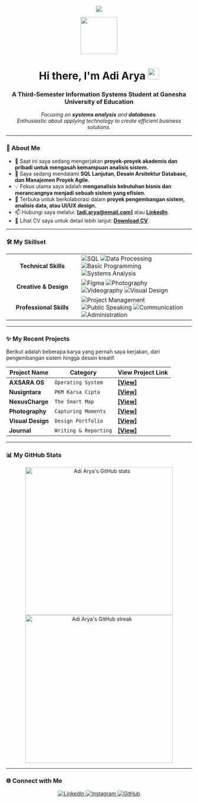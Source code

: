 <p align="center">
  <a href="https://github.com/anuraghazra/github-readme-stats">
    <img src="https://github-readme-stats.vercel.app/api/wakatime?username=adiaryaz&layout=compact&theme=tokyonight" />
  </a>
</p>

<div id="header" align="center">
  <img src="https://media.giphy.com/media/M9gbBd9hFsx5bWgo1g/giphy.gif" width="100"/>
  <h1>
    Hi there, I'm Adi Arya
    <img src="https://media.giphy.com/media/hvRJCLFzcasrR4ia7z/giphy.gif" width="30px"/>
  </h1>
  <h3>A Third-Semester Information Systems Student at Ganesha University of Education</h3>
</div>

<p align="center">
  <em>
    Focusing on <strong>systems analysis</strong> and <strong>databases</strong>. 
    <br>
    Enthusiastic about applying technology to create efficient business solutions.
  </em>
</p>

---

### 🚀 About Me

- 🔭 Saat ini saya sedang mengerjakan **proyek-proyek akademis dan pribadi untuk mengasah kemampuan analisis sistem.**
- 🌱 Saya sedang mendalami **SQL Lanjutan, Desain Arsitektur Database, dan Manajemen Proyek Agile.**
- 💡 Fokus utama saya adalah **menganalisis kebutuhan bisnis dan merancangnya menjadi sebuah sistem yang efisien.**
- 🤝 Terbuka untuk berkolaborasi dalam **proyek pengembangan sistem, analisis data, atau UI/UX design.**
- 📫 Hubungi saya melalui: **[adi.arya@email.com]** atau <a href="https://www.linkedin.com/in/adiaryaz/">**LinkedIn**</a>.
- 📄 Lihat CV saya untuk detail lebih lanjut: <a href="https://drive.google.com/uc?export=download&id=1n0Uc32jf1dcXhEq11T81LPnQt_6dJOZY">**Download CV**</a>.

---

### 🛠️ My Skillset

<table>
  <tr>
    <td align="center" width="180">
      <strong>Technical Skills</strong>
    </td>
    <td>
      <img src="https://img.shields.io/badge/SQL-025E8C?style=for-the-badge&logo=mysql&logoColor=white" alt="SQL"/>
      <img src="https://img.shields.io/badge/Data%20Processing-blue?style=for-the-badge" alt="Data Processing"/>
      <img src="https://img.shields.io/badge/Basic%20Programming-orange?style=for-the-badge" alt="Basic Programming"/>
      <img src="https://img.shields.io/badge/Systems%20Analysis-red?style=for-the-badge" alt="Systems Analysis"/>
    </td>
  </tr>
  <tr>
    <td align="center">
      <strong>Creative & Design</strong>
    </td>
    <td>
      <img src="https://img.shields.io/badge/Figma-F24E1E?style=for-the-badge&logo=figma&logoColor=white" alt="Figma"/>
      <img src="https://img.shields.io/badge/Photography-000000?style=for-the-badge&logo=instagram&logoColor=white" alt="Photography"/>
      <img src="https://img.shields.io/badge/Videography-FF0000?style=for-the-badge&logo=youtube&logoColor=white" alt="Videography"/>
      <img src="https://img.shields.io/badge/Visual%20Design-purple?style=for-the-badge" alt="Visual Design"/>
    </td>
  </tr>
  <tr>
    <td align="center">
      <strong>Professional Skills</strong>
    </td>
    <td>
      <img src="https://img.shields.io/badge/Project%20Management-4285F4?style=for-the-badge" alt="Project Management"/>
      <img src="https://img.shields.io/badge/Public%20Speaking-FF69B4?style=for-the-badge" alt="Public Speaking"/>
      <img src="https://img.shields.io/badge/Communication-green?style=for-the-badge" alt="Communication"/>
      <img src="https://img.shields.io/badge/Administration-708090?style=for-the-badge" alt="Administration"/>
    </td>
  </tr>
</table>

---

### ✨ My Recent Projects

Berikut adalah beberapa karya yang pernah saya kerjakan, dari pengembangan sistem hingga desain kreatif.

| Project Name         | Category              | View Project Link                                                                                                 |
| -------------------- | --------------------- | ----------------------------------------------------------------------------------------------------------------- |
| **AXSARA OS** | `Operating System`    | <a href="https://drive.google.com/drive/folders/1UJkeqtQK6sHDuOwgNdoflkJj5iolZk8c?usp=drive_link">**[View]**</a> |
| **Nusigntara** | `PKM Karsa Cipta`     | <a href="https://drive.google.com/drive/folders/1VdtqikApADa_qKzKik9lPnbtDMa4hM4k?usp=drive_link">**[View]**</a> |
| **NexusCharge** | `The Smart Map`       | <a href="https://drive.google.com/file/d/1jalTMDP_eZn2oVz8O1v2T5dTV_1YGAQC/view?usp=drive_link">**[View]**</a>     |
| **Photography** | `Capturing Moments`   | <a href="https://drive.google.com/drive/folders/1x9kHZ_FwdD0XTUMlZpKElNZ5dew0ep45?usp=drive_link">**[View]**</a> |
| **Visual Design** | `Design Portfolio`    | <a href="https://drive.google.com/drive/folders/1Q9xMIBbk3oAERZVBYnFJC7ylSlWJIgVd?usp=drive_link">**[View]**</a> |
| **Journal** | `Writing & Reporting` | <a href="https://drive.google.com/file/d/1lR7AmZUl1nWsiiFXvtBW5zLIGXFhiKX7/view?usp=drive_link">**[View]**</a>     |

---

### 📊 My GitHub Stats

<p align="center">
  <img src="https://github-readme-stats.vercel.app/api?username=adiaryaz&show_icons=true&theme=tokyonight&rank_icon=github" alt="Adi Arya's GitHub stats" width="400"/>
  <img src="https://github-readme-streak-stats.herokuapp.com/?user=adiaryaz&theme=tokyonight" alt="Adi Arya's GitHub streak" width="400"/>
</p>

---

### 🌐 Connect with Me

<p align="center">
  <a href="https://www.linkedin.com/in/adiaryaz/" target="_blank">
    <img src="https://img.shields.io/badge/LinkedIn-0077B5?style=for-the-badge&logo=linkedin&logoColor=white" alt="LinkedIn"/>
  </a>
  <a href="http://www.instagram.com/adiaryaz" target="_blank">
    <img src="https://img.shields.io/badge/Instagram-E4405F?style=for-the-badge&logo=instagram&logoColor=white" alt="Instagram"/>
  </a>
  <a href="https://github.com/adiaryaz" target="_blank">
    <img src="https://img.shields.io/badge/GitHub-181717?style=for-the-badge&logo=github&logoColor=white" alt="GitHub"/>
  </a>
</p>
